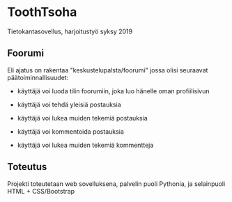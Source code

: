 # ToothTsoha
Tietokantasovellus, harjoitustyö syksy 2019


## Foorumi

Eli ajatus on rakentaa "keskustelupalsta/foorumi" jossa olisi seuraavat päätoiminnallisuudet:

* käyttäjä voi luoda tilin foorumiin, joka luo hänelle oman profiilisivun

* käyttäjä voi tehdä yleisiä postauksia

* käyttäjä voi lukea muiden tekemiä postauksia

* käyttäjä voi kommentoida postauksia

* käyttäjä voi lukea muiden tekemiä kommentteja


## Toteutus

Projekti toteutetaan web sovelluksena, palvelin puoli Pythonia, ja selainpuoli HTML + CSS/Bootstrap
